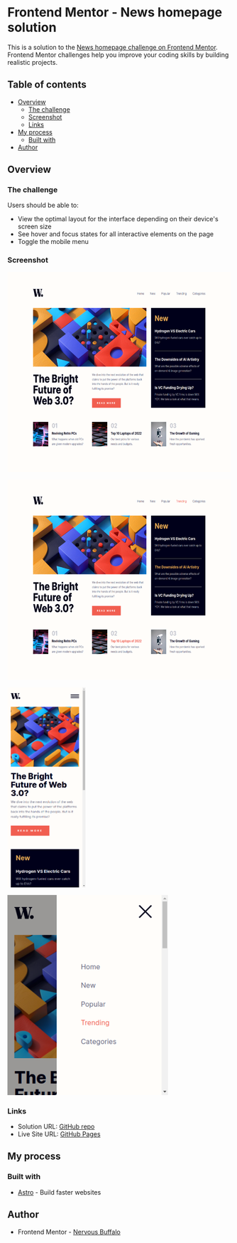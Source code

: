 # Frontend Mentor - News homepage solution

This is a solution to the [News homepage challenge on Frontend Mentor](https://www.frontendmentor.io/challenges/news-homepage-H6SWTa1MFl). Frontend Mentor challenges help you improve your coding skills by building realistic projects.

## Table of contents

- [Overview](#overview)
  - [The challenge](#the-challenge)
  - [Screenshot](#screenshot)
  - [Links](#links)
- [My process](#my-process)
  - [Built with](#built-with)
- [Author](#author)

## Overview

### The challenge

Users should be able to:

- View the optimal layout for the interface depending on their device's screen size
- See hover and focus states for all interactive elements on the page
- Toggle the mobile menu

### Screenshot

[<img src="./Screenshot_desktop.png" height="450px"/>](./Screenshot_desktop.png)

[<img src="./Screenshot_hover.png" height="450px"/>](./Screenshot_hover.png)

[<img src="./Screenshot_mobile.png" height="450px"/>](./Screenshot_mobile.png)

[<img src="./Screenshot_mobile-modal.png" height="450px"/>](./Screenshot_mobile-modal.png)

### Links

- Solution URL: [GitHub repo](https://github.com/mathieuc22/FrontendMentor/news-homepage-main)
- Live Site URL: [GitHub Pages](https://mathieuc22.github.io/FrontendMentor/project-tracking-intro-component-master/)

## My process

### Built with

- [Astro](https://astro.build/) - Build faster websites

## Author

- Frontend Mentor - [Nervous Buffalo](https://www.frontendmentor.io/profile/mathieuc22)
